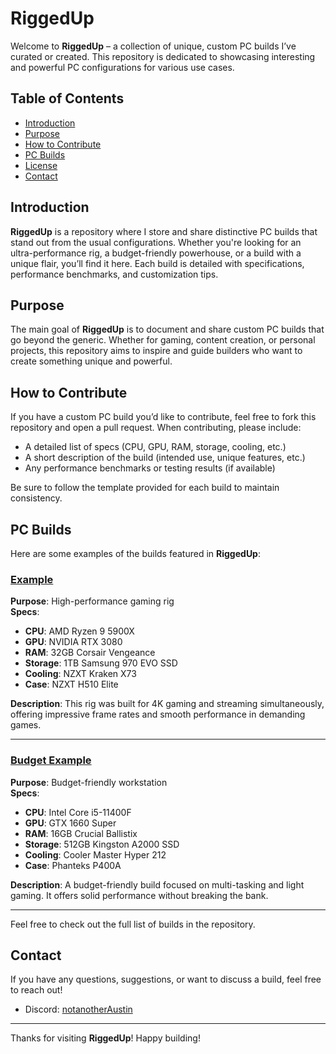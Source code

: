 # RiggedUp

Welcome to **RiggedUp** – a collection of unique, custom PC builds I’ve curated or created. This repository is dedicated to showcasing interesting and powerful PC configurations for various use cases.

## Table of Contents
- [Introduction](#introduction)
- [Purpose](#purpose)
- [How to Contribute](#how-to-contribute)
- [PC Builds](#pc-builds)
- [License](#license)
- [Contact](#contact)

## Introduction

**RiggedUp** is a repository where I store and share distinctive PC builds that stand out from the usual configurations. Whether you're looking for an ultra-performance rig, a budget-friendly powerhouse, or a build with a unique flair, you’ll find it here. Each build is detailed with specifications, performance benchmarks, and customization tips.

## Purpose

The main goal of **RiggedUp** is to document and share custom PC builds that go beyond the generic. Whether for gaming, content creation, or personal projects, this repository aims to inspire and guide builders who want to create something unique and powerful.

## How to Contribute

If you have a custom PC build you’d like to contribute, feel free to fork this repository and open a pull request. When contributing, please include:
- A detailed list of specs (CPU, GPU, RAM, storage, cooling, etc.)
- A short description of the build (intended use, unique features, etc.)
- Any performance benchmarks or testing results (if available)

Be sure to follow the template provided for each build to maintain consistency.

## PC Builds

Here are some examples of the builds featured in **RiggedUp**:

### [Example](#)
**Purpose**: High-performance gaming rig  
**Specs**:  
- **CPU**: AMD Ryzen 9 5900X  
- **GPU**: NVIDIA RTX 3080  
- **RAM**: 32GB Corsair Vengeance  
- **Storage**: 1TB Samsung 970 EVO SSD  
- **Cooling**: NZXT Kraken X73  
- **Case**: NZXT H510 Elite  

**Description**: This rig was built for 4K gaming and streaming simultaneously, offering impressive frame rates and smooth performance in demanding games.

---

### [Budget Example](#)
**Purpose**: Budget-friendly workstation  
**Specs**:  
- **CPU**: Intel Core i5-11400F  
- **GPU**: GTX 1660 Super  
- **RAM**: 16GB Crucial Ballistix  
- **Storage**: 512GB Kingston A2000 SSD  
- **Cooling**: Cooler Master Hyper 212  
- **Case**: Phanteks P400A  

**Description**: A budget-friendly build focused on multi-tasking and light gaming. It offers solid performance without breaking the bank.

---

Feel free to check out the full list of builds in the repository.

## Contact

If you have any questions, suggestions, or want to discuss a build, feel free to reach out!


- Discord: [notanotherAustin](https://discord.gg/XxkrM8sTeA)

---

Thanks for visiting **RiggedUp**! Happy building!  
